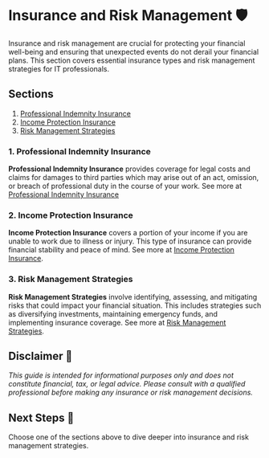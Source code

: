 # Insurance and Risk Management 🛡️

Insurance and risk management are crucial for protecting your financial well-being and ensuring that unexpected events do not derail your financial plans. This section covers essential insurance types and risk management strategies for IT professionals.

## Sections

1. [Professional Indemnity Insurance](docs/professional-indemnity.md)
2. [Income Protection Insurance](docs/income-protection.md)
3. [Risk Management Strategies](docs/risk-management.md)

### 1. Professional Indemnity Insurance

**Professional Indemnity Insurance** provides coverage for legal costs and claims for damages to third parties which may arise out of an act, omission, or breach of professional duty in the course of your work. See more at [Professional Indemnity Insurance](docs/professional-indemnity.md)

### 2. Income Protection Insurance

**Income Protection Insurance** covers a portion of your income if you are unable to work due to illness or injury. This type of insurance can provide financial stability and peace of mind. See more at [Income Protection Insurance](docs/income-protection.md).

### 3. Risk Management Strategies

**Risk Management Strategies** involve identifying, assessing, and mitigating risks that could impact your financial situation. This includes strategies such as diversifying investments, maintaining emergency funds, and implementing insurance coverage. See more at [Risk Management Strategies](docs/risk-management.md).

## Disclaimer 🚨

*This guide is intended for informational purposes only and does not constitute financial, tax, or legal advice. Please consult with a qualified professional before making any insurance or risk management decisions.*

## Next Steps 🚀

Choose one of the sections above to dive deeper into insurance and risk management strategies.

